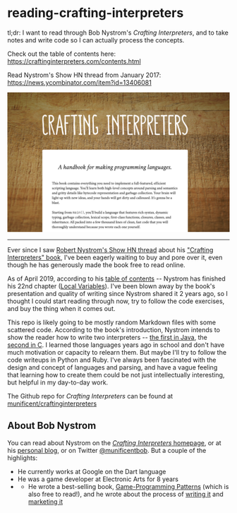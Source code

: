 # reading-crafting-interpreters

tl;dr: I want to read through Bob Nystrom's *Crafting Interpreters*, and to take notes and write code so I can actually process the concepts. 

Check out the table of contents here: https://craftinginterpreters.com/contents.html

Read Nystrom's Show HN thread from January 2017: https://news.ycombinator.com/item?id=13406081

<a href="https://craftinginterpreters.com">
<img src="chapters/assets/images/crafting-interpreters-homepage.png" alt="crafting-interpreters-homepage.png">
</a>

--------

Ever since I saw [Robert Nystrom's Show HN thread](https://news.ycombinator.com/item?id=13406081) about his ["Crafting Interpreters" book](http://www.craftinginterpreters.com/), I've been eagerly waiting to buy and pore over it, even though he has generously made the book free to read online.

As of April 2019, according to his [table of contents](https://craftinginterpreters.com/contents.html) -- Nystrom has finished his 22nd chapter ([Local Variables](https://craftinginterpreters.com/local-variables.html)). I've been blown away by the book's presentation and quality of writing since Nystrom shared it 2 years ago, so I thought I could start reading through now, try to follow the code exercises, and buy the thing when it comes out.

This repo is likely going to be mostly random Markdown files with some scattered code. According to the book's introduction, Nystrom intends to show the reader how to write two interpreters -- [the first in Java](https://craftinginterpreters.com/introduction.html#the-first-interpreter), the [second in C](https://craftinginterpreters.com/introduction.html#the-second-interpreter). I learned those languages years ago in school and don't have much motivation or capacity to relearn them. But maybe I'll try to follow the code writeups in Python and Ruby. I've always been fascinated with the design and concept of languages and parsing, and have a vague feeling that learning how to create them could be not just intellectually interesting, but helpful in my day-to-day work.

The Github repo for *Crafting Interpreters* can be found at [munificent/craftinginterpreters](https://github.com/munificent/craftinginterpreters)


## About Bob Nystrom

You can read about Nystrom on the [*Crafting Interpreters* homepage](https://craftinginterpreters.com), or at his [personal blog](http://journal.stuffwithstuff.com), or on Twitter [@munificentbob](https://twitter.com/intent/user?screen_name=munificentbob). But a couple of the highlights:

- He currently works at Google on the Dart language
- He was a game developer at Electronic Arts for 8 years
- - He wrote a best-selling book, [Game-Programming Patterns](http://gameprogrammingpatterns.com/) (which is also free to read!), and he wrote about the process of [writing it](http://journal.stuffwithstuff.com/2014/04/22/zero-to-95688-how-i-wrote-game-programming-patterns/) and [marketing it](http://journal.stuffwithstuff.com/2014/11/20/how-my-book-launch-went/)
